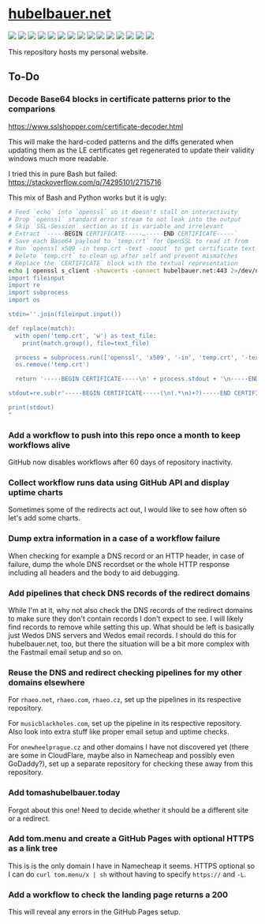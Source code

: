 # [hubelbauer.net](https://hubelbauer.net)

![](https://github.com/tomashubelbauer/hubelbauer.net/actions/workflows/pages/pages-build-deployment/badge.svg)
![](https://github.com/tomashubelbauer/hubelbauer.net/workflows/dns-a-records/badge.svg)
![](https://github.com/tomashubelbauer/hubelbauer.net/workflows/dns-aaaa-records/badge.svg)
![](https://github.com/tomashubelbauer/hubelbauer.net/workflows/dns-cname-record/badge.svg)
![](https://github.com/tomashubelbauer/hubelbauer.net/workflows/https-ssl-certificates/badge.svg)
![](https://github.com/tomashubelbauer/hubelbauer.net/workflows/http-https-redirect/badge.svg)
![](https://github.com/tomashubelbauer/hubelbauer.net/workflows/http-www-redirect/badge.svg)
![](https://github.com/tomashubelbauer/hubelbauer.net/workflows/https-www-redirect/badge.svg)
![](https://github.com/tomashubelbauer/hubelbauer.net/workflows/hubelbauer.cz-redirect/badge.svg)
![](https://github.com/tomashubelbauer/hubelbauer.net/workflows/hubelbauer.com-redirect/badge.svg)
![](https://github.com/tomashubelbauer/hubelbauer.net/workflows/tomashubelbauer.cz-redirect/badge.svg)
![](https://github.com/tomashubelbauer/hubelbauer.net/workflows/tomashubelbauer.net-redirect/badge.svg)
![](https://github.com/tomashubelbauer/hubelbauer.net/workflows/tomashubelbauer.com-redirect/badge.svg)
![](https://github.com/tomashubelbauer/hubelbauer.net/workflows/hubelbauer.art-a-record/badge.svg)
![](https://github.com/tomashubelbauer/hubelbauer.net/workflows/hubelbauer.art-aaaa-record/badge.svg)

This repository hosts my personal website.

## To-Do

### Decode Base64 blocks in certificate patterns prior to the comparions

https://www.sslshopper.com/certificate-decoder.html

This will make the hard-coded patterns and the diffs generated when updating
them as the LE certificates get regenerated to update their validity windows
much more readable.

I tried this in pure Bash but failed: https://stackoverflow.com/q/74295101/2715716

This mix of Bash and Python works but it is ugly:

```bash
# Feed `echo` into `openssl` so it doesn't stall on interactivity
# Drop `openssl` standard error stream to not leak into the output
# Skip `SSL-Session` section as it is variable and irrelevant
# Extract `-----BEGIN CERTIFICATE-----…-----END CERTIFICATE-----`
# Save each Base64 payload to `temp.crt` for OpenSSL to read it from
# Run `openssl x509 -in temp.crt -text -noout` to get certificate text
# Delete `temp.crt` to clean up after self and prevent mismatches
# Replace the `CERTIFICATE` block with the textual representation
echo | openssl s_client -showcerts -connect hubelbauer.net:443 2>/dev/null | grep -v "^    " | python3 -c "
import fileinput
import re
import subprocess
import os

stdin=''.join(fileinput.input())

def replace(match):
  with open('temp.crt', 'w') as text_file:
    print(match.group(), file=text_file)

  process = subprocess.run(['openssl', 'x509', '-in', 'temp.crt', '-text', '-noout'], capture_output=True, text=True)
  os.remove('temp.crt')

  return '-----BEGIN CERTIFICATE-----\n' + process.stdout + '\n-----END CERTIFICATE-----'

stdout=re.sub(r'-----BEGIN CERTIFICATE-----(\n(.*\n)+?)-----END CERTIFICATE-----', replace, stdin)

print(stdout)
"
```

### Add a workflow to push into this repo once a month to keep workflows alive

GitHub now disables workflows after 60 days of repository inactivity.

### Collect workflow runs data using GitHub API and display uptime charts

Sometimes some of the redirects act out, I would like to see how often so let's
add some charts.

### Dump extra information in a case of a workflow failure

When checking for example a DNS record or an HTTP header, in case of failure,
dump the whole DNS recordset or the whole HTTP response including all headers
and the body to aid debugging.

### Add pipelines that check DNS records of the redirect domains

While I'm at it, why not also check the DNS records of the redirect domains to
make sure they don't contain records I don't expect to see. I will likely find
records to remove while setting this up. What should be left is basically just
Wedos DNS servers and Wedos email records. I should do this for hubelbauer.net,
too, but there the situation will be a bit more complex with the Fastmail email
setup and so on.

### Reuse the DNS and redirect checking pipelines for my other domains elsewhere

For `rhaeo.net`, `rhaeo.com`, `rhaeo.cz`, set up the pipelines in its respective
repository.

For `musicblackholes.com`, set up the pipeline in its respective repository.
Also look into extra stuff like proper email setup and uptime checks.

For `onewheelprague.cz` and other domains I have not discovered yet (there are
some in CloudFlare, maybe also in Namecheap and possibly even GoDaddy?), set up
a separate repository for checking these away from this repository.

### Add tomashubelbauer.today

Forgot about this one! Need to decide whether it should be a different site or a
redirect.

### Add tom.menu and create a GitHub Pages with optional HTTPS as a link tree

This is is the only domain I have in Namecheap it seems. HTTPS optional so I can
do `curl tom.menu/x | sh` without having to specify `https://` and `-L`.

### Add a workflow to check the landing page returns a 200

This will reveal any errors in the GitHub Pages setup.
